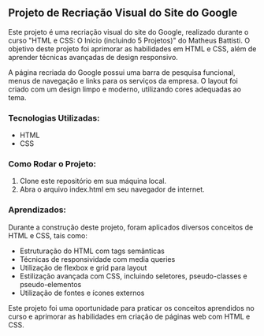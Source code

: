 <article>
<h2>Projeto de Recriação Visual do Site do Google</h2>
<p>Este projeto é uma recriação visual do site do Google, realizado durante o curso "HTML e CSS: O Início (incluindo 5 Projetos)" do Matheus Battisti. O objetivo deste projeto foi aprimorar as habilidades em HTML e CSS, além de aprender técnicas avançadas de design responsivo.</p>
<p>A página recriada do Google possui uma barra de pesquisa funcional, menus de navegação e links para os serviços da empresa. O layout foi criado com um design limpo e moderno, utilizando cores adequadas ao tema.</p>
<h3>Tecnologias Utilizadas:</h3>
<ul>
    <li>HTML</li>
    <li>CSS</li>
</ul>
<h3>Como Rodar o Projeto:</h3>
<ol>
    <li>Clone este repositório em sua máquina local.</li>
    <li>Abra o arquivo index.html em seu navegador de internet.</li>
</ol>
<h3>Aprendizados:</h3>
<p>Durante a construção deste projeto, foram aplicados diversos conceitos de HTML e CSS, tais como:</p>
<ul>
    <li>Estruturação do HTML com tags semânticas</li>
    <li>Técnicas de responsividade com media queries</li>
    <li>Utilização de flexbox e grid para layout</li>
    <li>Estilização avançada com CSS, incluindo seletores, pseudo-classes e pseudo-elementos</li>
    <li>Utilização de fontes e ícones externos</li>
</ul>
<p>Este projeto foi uma oportunidade para praticar os conceitos aprendidos no curso e aprimorar as habilidades em criação de páginas web com HTML e CSS.</p>
</article>
